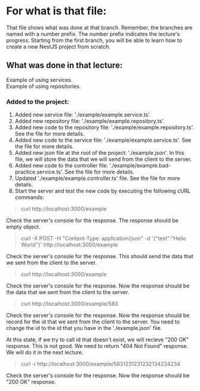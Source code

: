 # For what is that file:  
That file shows what was done at that branch. Remember, the branches are named with a number prefix. The number prefix indicates the lecture's progress. Starting from the first branch, you will be able to learn how to create a new NestJS project from scratch.  

## What was done in that lecture:  
Example of using services.  
Example of using repositories.  

### Added to the project:  
1. Added new service file: './example/example.service.ts'.  
2. Added new repository file: './example/example.repository.ts'.  
3. Added new code to the repository file: './example/example.repository.ts'. See the file for more details.  
4. Added new code to the service file: './example/example.service.ts'. See the file for more details.  
5. Added new json file at the root of the project: './example.json'. In this file, we will store the data that we will send from the client to the server.  
6. Added new code to the controller file: './example/example.bad-practice.service.ts'. See the file for more details.  
7. Updated './example/example.controller.ts' file. See the file for more details.  
8. Start the server and test the new code by executing the following cURL commands:  
> curl http://localhost:3000/example  

Check the server's console for the response. The response should be empty object.  

> curl -X POST -H "Content-Type: application/json" -d '{"text":"Hello World"}' http://localhost:3000/example 

Check the server's console for the response. This should send the data that we sent from the client to the server.  

> curl http://localhost:3000/example  

Check the server's console for the response. Now the response should be the data that we sent from the client to the server.  

> curl http://localhost:3000/example/583  

Check the server's console for the response. Now the response should be record for the id that we sent from the client to the server. You need to change the id to the id that you have in the './example.json' file.  

At this state, if we try to call id that doesn't exist, we will recieve "200 OK" response. This is not good. We need to return "404 Not Found" response. We will do it in the next lecture.  

> curl -i http://localhost:3000/example/5831231231232134234234  

Check the server's console for the response. Now the response should be "200 OK" response.  